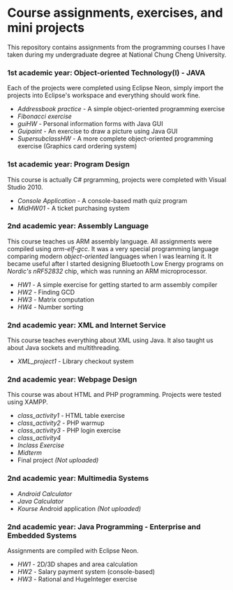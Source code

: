 # Course assignments, exercises, and mini projects

This repository contains assignments from the programming courses I have taken during my undergraduate degree at National Chung Cheng University.

### 1st academic year: Object-oriented Technology(I) - JAVA
Each of the projects were completed using Eclipse Neon, simply import the projects into Eclipse's workspace and everything should work fine.

* *Addressbook practice* - A simple object-oriented programming exercise
* *Fibonacci exercise*
* *guiHW* - Personal information forms with Java GUI
* *Guipaint* - An exercise to draw a picture using Java GUI
* *SupersubclassHW* - A more complete object-oriented programming exercise (Graphics card ordering system)

### 1st academic year: Program Design
This course is actually C# prgramming, projects were completed with Visual Studio 2010.

* *Console Application* - A console-based math quiz program
* *MidHW01* - A ticket purchasing system 

### 2nd academic year: Assembly Language
This course teaches us ARM assembly language. All assignments were compiled using *arm-elf-gcc*. It was a very special programming language comparing modern *object-oriented* languages when I was learning it. It became useful after I started designing Bluetooth Low Energy programs on *Nordic's nRF52832* chip, which was running an ARM microprocessor.

* *HW1* - A simple exercise for getting started to arm assembly compiler
* *HW2* - Finding GCD
* *HW3* - Matrix computation
* *HW4* - Number sorting

### 2nd academic year: XML and Internet Service
This course teaches everything about XML using Java. It also taught us about Java sockets and multithreading.

* *XML_project1* - Library checkout system

### 2nd academic year: Webpage Design
This course was about HTML and PHP programming. Projects were tested using XAMPP.

* *class_activity1* - HTML table exercise
* *class_activity2* - PHP warmup
* *class_activity3* - PHP login exercise
* *class_activity4*
* *Inclass Exercise*
* *Midterm*
* Final project *(Not uploaded)*

### 2nd academic year: Multimedia Systems
* *Android Calculator*
* *Java Calculator*
* *Kourse* Android application *(Not uploaded)*

### 2nd academic year: Java Programming - Enterprise and Embedded Systems
Assignments are compiled with Eclipse Neon.

* *HW1* - 2D/3D shapes and area calculation
* *HW2* - Salary payment system (console-based)
* *HW3* - Rational and HugeInteger exercise

